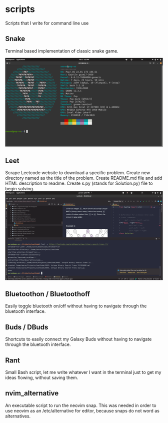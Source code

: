 # scripts
Scripts that I write for command line use

## Snake
Terminal based implementation of classic snake game.

<img src="https://raw.githubusercontent.com/alscwha2/images/main/manual.gif" alt="snake_gif"/>

## Leet
Scrape Leetcode website to download a specific problem.
Create new directory named as the title of the problem.
Create README.md file and add HTML description to readme.
Create s.py (stands for Solution.py) file to begin solving.
<img src="https://raw.githubusercontent.com/alscwha2/images/main/leet_screenshot.png" alt="leet_screenshot"/>

## Bluetoothon / Bluetoothoff
Easily toggle bluetooth on/off without having to navigate through the bluetooth interface.

## Buds / DBuds
Shortcuts to easily connect my Galaxy Buds without having to navigate through the bluetooth interface.

## Rant
Small Bash script, let me write whatever I want in the terminal just to get my ideas flowing, without saving them.

## nvim_alternative
An executable script to run the neovim snap. This was needed in order to use neovim as an /etc/alternative for editor, because snaps do not word as alternatives.
